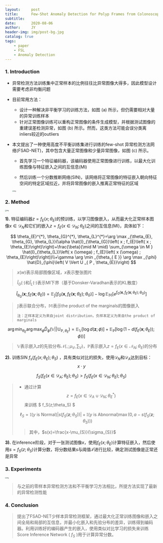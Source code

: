 ```yaml
---
layout:     post
title:      Few-Shot Anomaly Detection for Polyp Frames from Colonoscopy
subtitle:   
date:       2020-08-06
author:     JY
header-img: img/post-bg.jpg
catalog: true
tags:
    - paper
    - FSL
    - Anomaly Detection
---
```




### 1. Introduction

- 异常检测方法训练集中正常样本的比例往往比异常图像大得多，因此模型设计需要考虑非均衡问题

- 目前常用方法：

  - 设计一种解决非平衡学习的训练方法，如图 (a) 所示，但仍需要相对大量的异常训练样本 
  - 针对正常图像训练可以重构正常图像的条件生成模型，并根据测试图像的重建误差检测异常，如图 (b) 所示。然而，这类方法可能会误分类离inliers较近的outliers

- 本文提出了一种使用高度不平衡训练集进行训练的few-shot 异常检测方法网络(FSAD-NET)，其中包含大量正常图像和少量异常图像，如图 (c) 所示。

  - 首先学习一个特征编码器，该编码器使用正常图像进行训练，以最大化训练图像与特征嵌入之间的互信息(MI)

  - 然后训练一个分数推断网络(SIN)，该网络将正常图像的特征嵌入朝向特征空间的特定区域拉近，并将异常图像的嵌入推离正常特征的区域

    

  

  <img src="https://github.com/ZJU-CVs/zju-cvs.github.io/raw/master/img/2020-07-07-fsl/46.png" alt="img" style="zoom:30%;" />



### 2. Method

<img src="https://github.com/ZJU-CVs/zju-cvs.github.io/raw/master/img/2020-07-07-fsl/48.png" alt="img" style="zoom:30%;" />

**1).** 特征编码器$z=f_E(x;\theta_E)$的预训练，以学习图像嵌入，从而最大化正常样本图像$x\in \mathcal{D}_N$和它们的嵌入$z=f_E(x\in \mathcal{D}_N;\theta_E)$之间的互信息(MI)，具体如下：

$$
\theta_{E}^{*}, \theta_{G}^{*}, \theta_{L}^{*}=\arg \max _{\theta_{E}, \theta_{G}, \theta_{L}}(\alpha \hat{I}_{\theta_{G}}\left( x ; f_{E}\left( x ; \theta_{E}\right)\right)+\frac{\beta}{\mid M \mid} \sum_{\omega \in M } \hat{I}_{\theta_{L}}\left( x (\omega) ; f_{E}\left( x (\omega) ; \theta_{E}\right)\right))\\+\gamma \arg \min _{\theta_{ E }} \arg \max _{\phi} \hat{D}_{\phi}\left( V \Vert U _{ P , \theta_{E}}\right)
$$


> $x(w)$表示局部图像区域，$x$表示整张图片
> 
> $\hat{I}_G(\cdot)$和$\hat{I}_L(\cdot)$表示MI下界（基于Donsker-Varadhan表示的KL散度） 


$$
\hat{I}_{\theta_{G}}\left(\mathbf{x} ; f_{E}\left(\mathbf{x} ; \theta_{E}\right)\right)=\mathbb{E}_{\mathbb{J}}\left[f_{G}\left(\mathbf{x}, f_{E}\left(\mathbf{x} ; \theta_{E}\right) ; \theta_{G}\right)\right]-\log \mathbb{E}_{\mathbb{M}}\left[e^{f_{G}\left(\mathbf{x}, f_{E}\left(\mathbf{x} ; \theta_{E}\right) ; \theta_{G}\right)}\right]
$$

> $\mathbb{J}$表示联合分布，$\mathbb{M}$表示the product of the marginals的图像嵌入
> 
> `注：正样本定义为来自joint distribution，负样本定义为来自the product of marginals`


$$
\left.\arg \min _{\theta_{E}} \arg \max _{\phi} \hat{D}_{\phi}\left(\mathbb{V}|| \mathbb{U}_{\mathbb{P}, \theta_{E}}\right)=\mathbb{E}_{\mathbb{V}}[\log d(\mathbf{z} ; \phi)]+\mathbb{E}_{\mathbb{P}}\left[\log \left(1-d\left(f_{E}\left(\mathbf{x} ; \theta_{E}\right)\right) ; \phi\right)\right)\right]
$$

> $\mathbb{V}$表示嵌入$z$的先验分布$\mathcal{N}(.;\mu_V,\sum_V)$，$\mathbb{P}$表示嵌入$z=f_E(x\in \mathcal{N}_N;\theta_E)$的分布



**2).** 训练SIN $f_s(f_E(x;\theta_E);\theta_S)$ ，具有类似对比的损失，使用$\mathcal{D}_N$和$\mathcal{D}_A$达到目标：        
$$
x\cdot y
$$

$$
f_S(f_E(x\in\mathcal{D}_A;\theta_E);\theta_S)\gt f_S(f_E(x\in \mathcal{D}_N;\theta_E);\theta_S)
$$



> - 通过计算 $$z=f_E(x\in \mathcal{D}_A \cup \mathcal{D}_{N};\theta_{E}^{*})$$ 来训练 $ f_S(z;\theta_S) $
> 
> $$
> \ell_{S}=\mathbb{I}(y \text { is } \text {Normal})\left|s\left(f_{S}\left(\mathbf{z} ; \theta_{S}\right)\right)\right|+\mathbb{I}(y \text { is } \text {Abnormal}) \max \left(0, a-s\left(f_{S}\left(\mathbf{z} ; \theta_{S}\right)\right)\right)
> $$
> 
> > 其中，$s(x)=\frac{x-\mu_{S}}{\sigma_{S}}$
>



**3).**  在inference阶段，对于一张测试图像$x$，使用$f_E(x;\theta_E)$计算特征嵌入，然后使用$s=f_S(z;\theta_S)$计算分数，将分数结果$s$与阈值$\mathcal{T}$进行比较，确定测试图像是正常还是异常



### 3. Experiments 

<img src="https://github.com/ZJU-CVs/zju-cvs.github.io/raw/master/img/2020-07-07-fsl/47.png" alt="img" style="zoom:30%;" />

> 与之前的零样本异常检测方法和不平衡学习方法相比，所提方法实现了最新的异常检测性能



### 4. Conclusion

> 提出了FSAD-NET少样本异常检测框架，通过最大化正常训练图像和嵌入之间全局和局部的互信息，并最小化嵌入和先验分布的差异，训练得到编码器。利用训练好的编码器产生的嵌入，使用类似对比学习的损失来训练Score Inference Network ( $f_S$ )用于计算异常分数。



